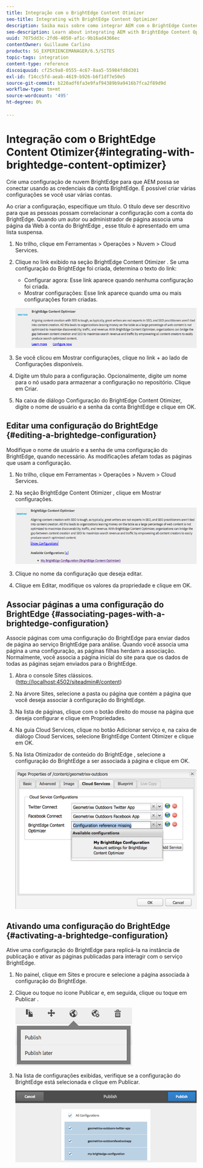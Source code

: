 ```yaml
---
title: Integração com o BrightEdge Content Otimizer
seo-title: Integrating with BrightEdge Content Optimizer
description: Saiba mais sobre como integrar AEM com o BrightEdge Content Otimizer.
seo-description: Learn about integrating AEM with BrightEdge Content Optimizer.
uuid: 7075dd3c-2fd6-4050-af1c-9b16ad4366ec
contentOwner: Guillaume Carlino
products: SG_EXPERIENCEMANAGER/6.5/SITES
topic-tags: integration
content-type: reference
discoiquuid: cf25c9a8-0555-4c67-8aa5-55984fd8d301
exl-id: f14cc5fd-aeab-4619-b926-b6f1df7e50e5
source-git-commit: b220adf6fa3e9faf94389b9a9416b7fca2f89d9d
workflow-type: tm+mt
source-wordcount: '495'
ht-degree: 0%

---
```


# Integração com o BrightEdge Content Otimizer{#integrating-with-brightedge-content-optimizer}

Crie uma configuração de nuvem BrightEdge para que AEM possa se conectar usando as credenciais da conta BrightEdge. É possível criar várias configurações se você usar várias contas.

Ao criar a configuração, especifique um título. O título deve ser descritivo para que as pessoas possam correlacionar a configuração com a conta do BrightEdge. Quando um autor ou administrador de página associa uma página da Web à conta do BrightEdge , esse título é apresentado em uma lista suspensa.

1. No trilho, clique em Ferramentas > Operações > Nuvem > Cloud Services.
1. Clique no link exibido na seção BrightEdge Content Otimizer . Se uma configuração do BrightEdge foi criada, determina o texto do link:

   * Configurar agora: Esse link aparece quando nenhuma configuração foi criada.
   * Mostrar configurações: Esse link aparece quando uma ou mais configurações foram criadas.

   ![chlimage_1-4](assets/chlimage_1-4a.png)

1. Se você clicou em Mostrar configurações, clique no link + ao lado de Configurações disponíveis.
1. Digite um título para a configuração. Opcionalmente, digite um nome para o nó usado para armazenar a configuração no repositório. Clique em Criar.
1. Na caixa de diálogo Configuração do BrightEdge Content Otimizer, digite o nome de usuário e a senha da conta BrightEdge e clique em OK.

## Editar uma configuração do BrightEdge {#editing-a-brightedge-configuration}

Modifique o nome de usuário e a senha de uma configuração do BrightEdge, quando necessário. As modificações afetam todas as páginas que usam a configuração.

1. No trilho, clique em Ferramentas > Operações > Nuvem > Cloud Services.
1. Na seção BrightEdge Content Otimizer , clique em Mostrar configurações.

   ![chlimage_1-5](assets/chlimage_1-5a.png)

1. Clique no nome da configuração que deseja editar.
1. Clique em Editar, modifique os valores da propriedade e clique em OK.

## Associar páginas a uma configuração do BrightEdge {#associating-pages-with-a-brightedge-configuration}

Associe páginas com uma configuração do BrightEdge para enviar dados de página ao serviço BrightEdge para análise. Quando você associa uma página a uma configuração, as páginas filhas herdam a associação. Normalmente, você associa a página inicial do site para que os dados de todas as páginas sejam enviados para o BrightEdge.

1. Abra o console Sites clássicos. ([http://localhost:4502/siteadmin#/content](http://localhost:4502/siteadmin#/content))
1. Na árvore Sites, selecione a pasta ou página que contém a página que você deseja associar à configuração do BrightEdge.
1. Na lista de páginas, clique com o botão direito do mouse na página que deseja configurar e clique em Propriedades.
1. Na guia Cloud Services, clique no botão Adicionar serviço e, na caixa de diálogo Cloud Services, selecione BrightEdge Content Otimizer e clique em OK.
1. Na lista Otimizador de conteúdo do BrightEdge , selecione a configuração do BrightEdge a ser associada à página e clique em OK.

   ![chlimage_1-6](assets/chlimage_1-6a.png)

## Ativando uma configuração do BrightEdge {#activating-a-brightedge-configuration}

Ative uma configuração do BrightEdge para replicá-la na instância de publicação e ativar as páginas publicadas para interagir com o serviço BrightEdge.

1. No painel, clique em Sites e procure e selecione a página associada à configuração do BrightEdge.
1. Clique ou toque no ícone Publicar e, em seguida, clique ou toque em Publicar .

   ![chlimage_1-7](assets/chlimage_1-7a.png)

1. Na lista de configurações exibidas, verifique se a configuração do BrightEdge está selecionada e clique em Publicar.

   ![chlimage_1-8](assets/chlimage_1-8a.png)
